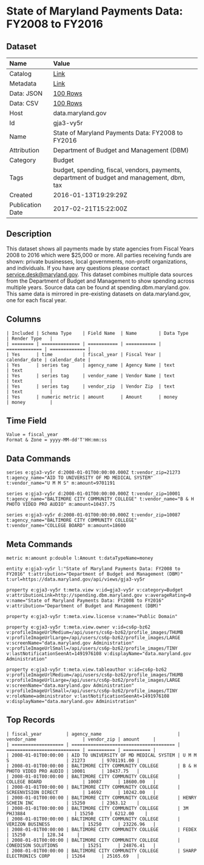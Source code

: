 # State of Maryland Payments Data: FY2008 to FY2016

## Dataset

| Name | Value |
| :--- | :---- |
| Catalog | [Link](https://catalog.data.gov/dataset/state-of-maryland-payments-data-fy2008-to-fy2015) |
| Metadata | [Link](https://data.maryland.gov/api/views/gja3-vy5r) |
| Data: JSON | [100 Rows](https://data.maryland.gov/api/views/gja3-vy5r/rows.json?max_rows=100) |
| Data: CSV | [100 Rows](https://data.maryland.gov/api/views/gja3-vy5r/rows.csv?max_rows=100) |
| Host | data.maryland.gov |
| Id | gja3-vy5r |
| Name | State of Maryland Payments Data: FY2008 to FY2016 |
| Attribution | Department of Budget and Management (DBM) |
| Category | Budget |
| Tags | budget, spending, fiscal, vendors, payments, department of budget and management, dbm, tax |
| Created | 2016-01-13T19:29:29Z |
| Publication Date | 2017-02-21T15:22:00Z |

## Description

This dataset shows all payments made by state agencies from Fiscal Years 2008 to 2016 which were $25,000 or more. All parties receiving funds are shown: private businesses, local governments, non-profit organizations, and individuals. If you have any questions please contact service.desk@maryland.gov.
This dataset combines multiple data sources from the Department of Budget and Management to show spending across multiple years. Source data can be found at spending.dbm.maryland.gov. This same data is mirrored in pre-existing datasets on data.maryland.gov, one for each fiscal year.

## Columns

```ls
| Included | Schema Type    | Field Name  | Name        | Data Type     | Render Type   |
| ======== | ============== | =========== | =========== | ============= | ============= |
| Yes      | time           | fiscal_year | Fiscal Year | calendar_date | calendar_date |
| Yes      | series tag     | agency_name | Agency Name | text          | text          |
| Yes      | series tag     | vendor_name | Vendor Name | text          | text          |
| Yes      | series tag     | vendor_zip  | Vendor Zip  | text          | text          |
| Yes      | numeric metric | amount      | Amount      | money         | money         |
```

## Time Field

```ls
Value = fiscal_year
Format & Zone = yyyy-MM-dd'T'HH:mm:ss
```

## Data Commands

```ls
series e:gja3-vy5r d:2008-01-01T00:00:00.000Z t:vendor_zip=21273 t:agency_name="AID TO UNIVERSITY OF MD MEDICAL SYSTEM" t:vendor_name="U M M S" m:amount=9701191

series e:gja3-vy5r d:2008-01-01T00:00:00.000Z t:vendor_zip=10001 t:agency_name="BALTIMORE CITY COMMUNITY COLLEGE" t:vendor_name="B & H PHOTO VIDEO PRO AUDIO" m:amount=10437.75

series e:gja3-vy5r d:2008-01-01T00:00:00.000Z t:vendor_zip=10087 t:agency_name="BALTIMORE CITY COMMUNITY COLLEGE" t:vendor_name="COLLEGE BOARD" m:amount=18600
```

## Meta Commands

```ls
metric m:amount p:double l:Amount t:dataTypeName=money

entity e:gja3-vy5r l:"State of Maryland Payments Data: FY2008 to FY2016" t:attribution="Department of Budget and Management (DBM)" t:url=https://data.maryland.gov/api/views/gja3-vy5r

property e:gja3-vy5r t:meta.view v:id=gja3-vy5r v:category=Budget v:attributionLink=http://spending.dbm.maryland.gov v:averageRating=0 v:name="State of Maryland Payments Data: FY2008 to FY2016" v:attribution="Department of Budget and Management (DBM)"

property e:gja3-vy5r t:meta.view.license v:name="Public Domain"

property e:gja3-vy5r t:meta.view.owner v:id=cs6p-bz62 v:profileImageUrlMedium=/api/users/cs6p-bz62/profile_images/THUMB v:profileImageUrlLarge=/api/users/cs6p-bz62/profile_images/LARGE v:screenName="data.maryland.gov Administration" v:profileImageUrlSmall=/api/users/cs6p-bz62/profile_images/TINY v:lastNotificationSeenAt=1491976108 v:displayName="data.maryland.gov Administration"

property e:gja3-vy5r t:meta.view.tableauthor v:id=cs6p-bz62 v:profileImageUrlMedium=/api/users/cs6p-bz62/profile_images/THUMB v:profileImageUrlLarge=/api/users/cs6p-bz62/profile_images/LARGE v:screenName="data.maryland.gov Administration" v:profileImageUrlSmall=/api/users/cs6p-bz62/profile_images/TINY v:roleName=administrator v:lastNotificationSeenAt=1491976108 v:displayName="data.maryland.gov Administration"
```

## Top Records

```ls
| fiscal_year         | agency_name                            | vendor_name                 | vendor_zip | amount     | 
| =================== | ====================================== | =========================== | ========== | ========== | 
| 2008-01-01T00:00:00 | AID TO UNIVERSITY OF MD MEDICAL SYSTEM | U M M S                     | 21273      | 9701191.00 | 
| 2008-01-01T00:00:00 | BALTIMORE CITY COMMUNITY COLLEGE       | B & H PHOTO VIDEO PRO AUDIO | 10001      | 10437.75   | 
| 2008-01-01T00:00:00 | BALTIMORE CITY COMMUNITY COLLEGE       | COLLEGE BOARD               | 10087      | 18600.00   | 
| 2008-01-01T00:00:00 | BALTIMORE CITY COMMUNITY COLLEGE       | SCREENVISION DIRECT         | 14692      | 10242.00   | 
| 2008-01-01T00:00:00 | BALTIMORE CITY COMMUNITY COLLEGE       | HENRY SCHEIN INC            | 15250      | 2363.12    | 
| 2008-01-01T00:00:00 | BALTIMORE CITY COMMUNITY COLLEGE       | 3M PHJ3884                  | 15250      | 6212.00    | 
| 2008-01-01T00:00:00 | BALTIMORE CITY COMMUNITY COLLEGE       | VERIZON BUSINESS            | 15250      | 23226.96   | 
| 2008-01-01T00:00:00 | BALTIMORE CITY COMMUNITY COLLEGE       | FEDEX                       | 15250      | 128.34     | 
| 2008-01-01T00:00:00 | BALTIMORE CITY COMMUNITY COLLEGE       | CONEDISON SOLUTIONS         | 15251      | 24876.41   | 
| 2008-01-01T00:00:00 | BALTIMORE CITY COMMUNITY COLLEGE       | SHARP ELECTRONICS CORP      | 15264      | 25165.69   | 
```